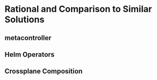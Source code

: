 # Rational and Comparison to Similar Solutions

## metacontroller

## Helm Operators

## Crossplane Composition